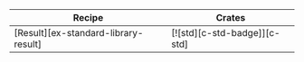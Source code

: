 | Recipe | Crates |
|---|---|
| [Result][ex-standard-library-result] | [![std][c-std-badge]][c-std] |
